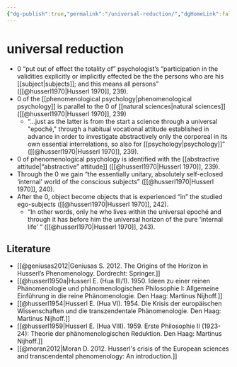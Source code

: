 ```yaml
---
{"dg-publish":true,"permalink":"/universal-reduction/","dgHomeLink":false,"dgPassFrontmatter":false}
---
```


# universal reduction
- 0 “put out of effect the totality of” psychologist’s “participation in the validities explicitly or implicitly effected be the the persons who are his [[subject|subjects]]; and this means all persons” ([[@husserl1970|Husserl 1970]], 239).
- 0 of the [[phenomenological psychology|phenomenological psychology]] is parallel to the 0 of [[natural sciences|natural sciences]] ([[@husserl1970|Husserl 1970]], 239)
	- “…just as the latter is from the start a science through a universal "epoché," through a habitual vocational attitude established in advance in order to investigate abstractively only the corporeal in its own essential interrelations, so also for [[psychology|psychology]]” ([[@husserl1970|Husserl 1970]], 239).
- 0 of phenomenological psychology is identified with the [[abstractive attitude|“abstractive” attitude]] ([[@husserl1970|Husserl 1970]], 239).
- Through the 0 we gain “the essentially unitary, absolutely self-eclosed ‘internal’ world of the conscious subjects” ([[@husserl1970|Husserl 1970]], 240).
- After the 0, object become objects that is experienced “in” the studied ego-subjects ([[@husserl1970|Husserl 1970]], 242).
	- “In other words, only he who lives within the universal epoché and through it has before him the universal horizon of the pure ‘internal life’ “ ([[@husserl1970|Husserl 1970]], 243). 


## Literature
- [[@geniusas2012|Geniusas S. 2012. The Origins of the Horizon in Husserl’s Phenomenology. Dordrecht: Springer.]]
- [[@husserl1950a|Husserl E. (Hua III/1). 1950. Ideen zu einer reinen Phänomenologie und phänomenologischen Philosophie I: Allgemeine Einführung in die reine Phänomenologie. Den Haag: Martinus Nijhoff.]]
- [[@husserl1954|Husserl E. (Hua VI). 1954. Die Krisis der europäischen Wissenschaften und die transzendentale Phänomenologie. Den Haag: Martinus Nijhoff.]]
- [[@husserl1959|Husserl E. (Hua VIII). 1959. Erste Philosophie II (1923-24): Theorie der phänomenologischen Reduktion. Den Haag: Martinus Nijhoff.]]
- [[@moran2012|Moran D. 2012. Husserl's crisis of the European sciences and transcendental phenomenology: An introduction.]]


